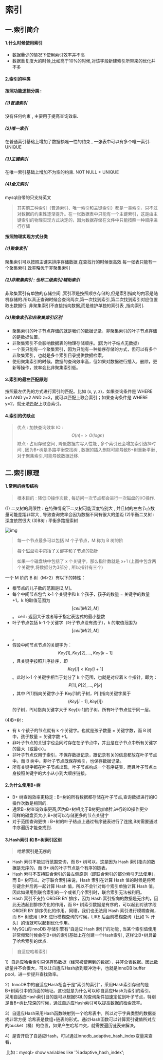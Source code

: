 # 索引

## 一.索引简介

#### 1.什么时候使用索引
- 数据量少的情况下使用索引效率并不高
- 数据重复度大的时候,比如高于10%的时候,对该字段新建索引所带来的优化并不多

#### 2.索引的种类
**按照功能逻辑分类 :** 
##### (1)普通索引
没有任何约束 , 主要用于提高查询效率.
##### (2)唯一索引
在普通索引基础上增加了数据额唯一性的约束 , 一张表中可以有多个唯一索引. UNIQUE
##### (3)主键索引
在唯一索引基础上增加不为空的约束. NOT NULL + UNIQUE
##### (4)全文索引
mysql自带的只支持英文


>其实前三种索引（普通索引、唯一索引和主键索引）都是一类索引，只不过对数据的约束性逐渐提升。在一张数据表中只能有一个主键索引，这是由主键索引的物理实现方式决定的，因为数据存储在文件中只能按照一种顺序进行存储

**按照物理实现方式分类**
##### (1)聚集索引
聚集索引可以按照主键来排序存储数据,在查找行的时候很高效.每一张表只能有一个聚集索引.效率略优于非聚集索引
##### (2)非聚集索引 : 也称二级索引/辅助索引
非聚集索引有单独的存储空间 ,索引项是按照顺序存储的,但是索引指向的内容是随机存储的.所以真正查询时候会查询两次,第一次找到索引,第二次找到索引对应位置取出数据行.
非聚集索引不直接指向数据,而是维护单独的索引表 ,指向索引.

##### (3)聚集索引和非聚集索引区别
- 聚集索引的叶子节点存储的就是我们的数据记录，非聚集索引的叶子节点存储的是数据位置。
- 非聚集索引不会影响数据表的物理存储顺序。(因为叶子结点无数据)
- 一个表只能有一个聚集索引，因为只能有一种排序存储的方式，但可以有多个非聚集索引，也就是多个索引目录提供数据检索。
- 使用聚集索引的时候，数据的查询效率高，但如果对数据进行插入，删除，更新等操作，效率会比非聚集索引低。

#### 3.索引的最左匹配原则
按照最左优先的方式进行索引的匹配。比如 (x, y, z)，如果查询条件是 WHERE x=1 AND y=2 AND z=3，就可以匹配上联合索引；如果查询条件是 WHERE y=2，就无法匹配上联合索引。

#### 4.索引的优缺点
> 优点 : 加快查询效率 IO : $$O(n) -> O(log n)$$
> 缺点 : 占用存储空间 , 降低数据库写入性能 , 多个索引还会增加索引选择时间 , 因为B+树是多路平衡查找树 , 数据的插入删除可能导致B+树重新平衡 ,对于聚集索引,可能导致数据迁移.

## 二.索引原理

#### 1.常用的树形结构
> 根本目的 : 降低IO操作次数 , 每访问一次节点都会进行一次磁盘的I/O操作.

(1) 二叉树的局限性 : 在特殊情况下二叉树可能深度特别大 , 并且树的左右节点数量可能差距非常大 , 导致查询效率会因为数据不同有很大的差距
(2)平衡二叉树 : 深度依然很大
(3)B树 : 平衡多路搜索树

![img](..\..\resources\sql\btree.jpg)

> 每一个节点最多可以包括 M 个子节点，M 称为 B 树的阶

> 每个磁盘块中包括了关键字和子节点的指针

> 如果一个磁盘块中包括了 x 个关键字，那么指针数就是 x+1 (上图中包含两个关键字,将数据分为3部分 , 所以指针有三个)

一个 M 阶的 B 树（M>2）有以下的特性：

- 根节点的儿子数的范围是[2,M]。
- 每个中间节点包含 k-1 个关键字和 k 个孩子，孩子的数量 = 关键字的数量 +1，k 的取值范围为$$[ceil(M/2), M]$$。 ceil : 返回大于或者等于指定表达式的最小整数
- 叶子节点包括 k-1 个关键字（叶子节点没有孩子），k 的取值范围为$$[ceil(M/2), M]$$。
- 假设中间节点节点的关键字为：$$Key[1], Key[2], …, Key[k-1]$$，且关键字按照升序排序，即 $$Key[i]<Key[i+1]$$。此时 k-1 个关键字相当于划分了 k 个范围，也就是对应着 k 个指针，即为：$$P[1], P[2], …, P[k]$$，其中 P[1]指向关键字小于 Key[1]的子树，P[i]指向关键字属于 $$(Key[i-1], Key[i]) $$的子树，P[k]指向关键字大于 Key[k-1]的子树。所有叶子节点位于同一层。

(4)B+树 : 

- 有 k 个孩子的节点就有 k 个关键字。也就是孩子数量 = 关键字数，而 B 树中，孩子数量 = 关键字数 +1。
- 非叶子节点的关键字也会同时存在在子节点中，并且是在子节点中所有关键字的最大（或最小）。
- 非叶子节点仅用于索引，不保存数据记录，跟记录有关的信息都放在叶子节点中。而 B 树中，非叶子节点既保存索引，也保存数据记录。
- 所有关键字都在叶子节点出现，叶子节点构成一个有序链表，而且叶子节点本身按照关键字的大小从小到大顺序链接。

#### 2.为什么使用B+树

- B+ 树查询效率更稳定 : B+树的所有数据都存储在叶子节点,查询数据进行的IO操作次数是相同的.
- 通常B+树查询效率更高,因为B+树相比于B树更加矮胖,进行的IO操作更少
- 同样的磁盘页大小,B+树可以存储更多的节点关键字
- 对于范围查询更快 : B+树的叶子结点上通过有序链表进行了连接,B树需要通过中序遍历才能查找到.


#### 3.Hash索引 和 B+树索引区别
> **哈希索引是无序的**
- Hash 索引不能进行范围查询，而 B+ 树可以。这是因为 Hash 索引指向的数据是无序的，而 B+ 树的叶子节点是个有序的链表。
- Hash 索引不支持联合索引的最左侧原则（即联合索引的部分索引无法使用），而 B+ 树可以。对于联合索引来说，Hash 索引在计算 Hash 值的时候是将索引键合并后再一起计算 Hash 值，所以不会针对每个索引单独计算 Hash 值。因此如果用到联合索引的一个或者几个索引时，联合索引无法被利用。
- Hash 索引不支持 ORDER BY 排序，因为 Hash 索引指向的数据是无序的，因此无法起到排序优化的作用，而 B+ 树索引数据是有序的，可以起到对该字段 ORDER BY 排序优化的作用。同理，我们也无法用 Hash 索引进行模糊查询，而 B+ 树使用 LIKE 进行模糊查询的时候，LIKE 后面前模糊查询（比如 % 开头）的话就可以起到优化作用。
- MySQL的InnoDB 存储引擎有“自适应 Hash 索引”的功能 , 当某个索引值使用非常频繁时候会在B+树的索引基础上在创建一个Hash索引 , 这样让B+树具备了哈希索引的优点.

> 自适应哈希索引

​	1）自适应哈希索引只保存热数据（经常被使用到的数据），并非全表数据。因此数据量并不会很大，可以让自适应Hash放到缓冲池中，也就是InnoDB buffer pool，进一步提升查找效率。

​	2）InnoDB中的自适应Hash相当于是“索引的索引”，采用Hash索引存储的是B+树索引中的页面的地址。这也就是为什么可以称自适应Hash为索引的索引。
采用自适应Hash索引目的是可以根据SQL的查询条件加速定位到叶子节点，特别是当B+树比较深的时候，通过自适应Hash索引可以提高数据的检索效率。

​	3）自适应Hash采用Hash函数映射到一个哈希表中，所以对于字典类型的数据查找非常方便
哈希表是数组+链表的形式。通过Hash函数可以计算索引键值所对应的bucket（桶）的位置，如果产生哈希冲突，就需要遍历链表来解决。

​	4）是否开启了自适应Hash，可以通过innodb_adaptive_hash_index变量来查看，

​	比如：mysql> show variables like '%adaptive_hash_index';


